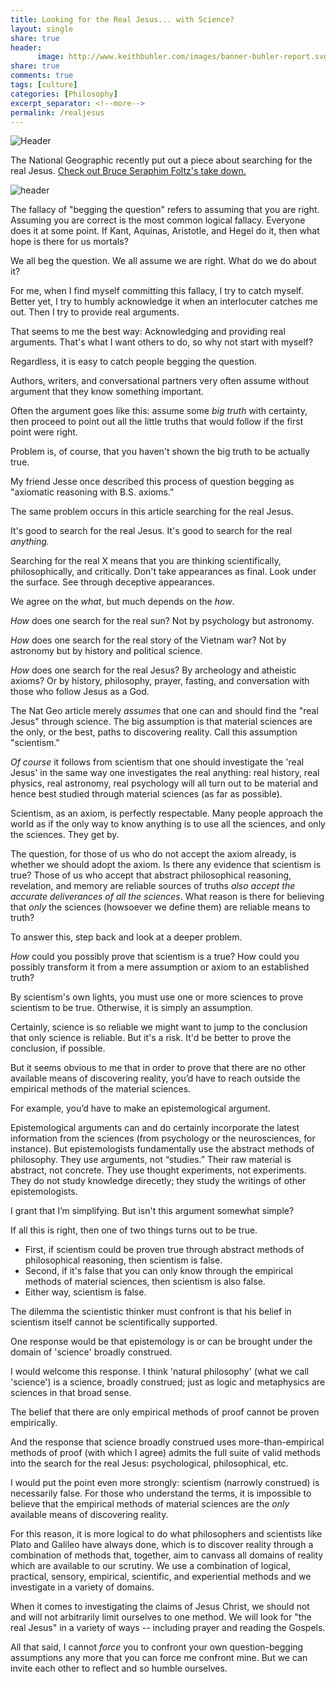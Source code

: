 ```yaml
---
title: Looking for the Real Jesus... with Science?
layout: single
share: true
header:
      image: http://www.keithbuhler.com/images/banner-buhler-report.svg
share: true
comments: true
tags: [culture]
categories: [Philosophy]
excerpt_separator: <!--more-->
permalink: /realjesus
---
```


![Header](https://faithworkschildren.files.wordpress.com/2012/02/portrait-of-jesus-logo.jpg)

The National Geographic recently put out a piece about searching for the real Jesus.  [Check out Bruce Seraphim Foltz's take down.](http://anothercity.org/looking-for-the-real-jesus-try-the-gospels/)

![header](http://anothercity.org/wp-content/uploads/2017/12/real-jesus-250x367.png)


The fallacy of "begging the question" refers to assuming that you are right. Assuming you are correct is the most common logical fallacy. Everyone does it at some point. If Kant, Aquinas, Aristotle, and Hegel do it, then what hope is there for us mortals? 

We all beg the question. We all assume we are right. What do we do about it? 

For me, when I find myself committing this fallacy, I try to catch myself. Better yet, I try to humbly acknowledge it when an interlocuter catches me out. Then I try to provide real arguments. 

That seems to me the best way: Acknowledging and providing real arguments. That's what I want others to do, so why not start with myself? 

Regardless, it is easy to catch people begging the question. 

Authors, writers, and conversational partners very often assume without argument that they know something important.

Often the argument goes like this: assume some *big truth* with certainty, then proceed to point out all the little truths that would follow if the first point were right. 

Problem is, of course, that you haven't shown the big truth to be actually true. 

My friend Jesse once described this process of question begging as "axiomatic reasoning with B.S. axioms."

The same problem occurs in this article searching for the real Jesus. 

<!--more-->

It's good to search for the real Jesus. It's good to search for the real *anything.* 

Searching for the real X means that you are thinking scientifically, philosophically, and critically. Don't take appearances as final. Look under the surface. See through deceptive appearances. 

We agree on the *what*, but much depends on the *how*. 

*How* does one search for the real sun? Not by psychology but astronomy. 

*How* does one search for the real story of the Vietnam war? Not by astronomy but by history and political science. 

*How* does one search for the real Jesus? By archeology and atheistic axioms? Or by history, philosophy, prayer, fasting, and conversation with those who follow Jesus as a God. 

The Nat Geo article merely *assumes* that one can and should find the "real Jesus" through science. The big assumption is that material sciences are the only, or the best, paths to discovering reality. Call this assumption "scientism." 

*Of course* it follows from scientism that one should investigate the 'real Jesus' in the same way one investigates the real anything: real history, real physics, real astronomy, real psychology will all turn out to be material and hence best studied through material sciences (as far as possible). 

Scientism, as an axiom, is perfectly respectable. Many people approach the world as if the only way to know anything is to use all the sciences, and only the sciences. They get by. 

The question, for those of us who do not accept the axiom already, is whether we should adopt the axiom. Is there any evidence that scientism is true? Those of us who accept that abstract philosophical reasoning, revelation, and memory are reliable sources of truths *also accept the accurate deliverances of all the sciences*. What reason is there for believing that *only* the sciences (howsoever we define them) are reliable means to truth?

To answer this, step back and look at a deeper problem. 

*How* could you possibly prove that scientism is a true? How could you possibly transform it from a mere assumption or axiom to an established truth? 

By scientism's own lights, you must use one or more sciences to prove scientism to be true. Otherwise, it is simply an assumption. 

Certainly, science is so reliable we might want to jump to the conclusion that only science is reliable. But it's a risk. It'd be better to prove the conclusion, if possible. 

But it seems obvious to me that in order to prove that there are no other available means of discovering reality, you’d have to reach outside the empirical methods of the material sciences. 

For example, you’d have to make an epistemological argument.

Epistemological arguments can and do certainly incorporate the latest information from the sciences (from psychology or the neurosciences, for instance). But epistemologists fundamentally use the abstract methods of philosophy. They use arguments, not “studies.” Their raw material is abstract, not concrete. They use thought experiments, not experiments. They do not study knowledge direcetly; they study the writings of other epistemologists.

I grant that I’m simplifying. But isn't this argument somewhat simple?

If all this is right, then one of two things turns out to be true. 


- First, if scientism could be proven true through abstract methods of philosophical reasoning, then scientism is false. 
- Second, if it's false that you can only know through the empirical methods of material sciences, then scientism is also false. 
- Either way, scientism is false. 

The dilemma the scientistic thinker must confront is that his belief in scientism itself cannot be scientifically supported. 

One response would be that epistemology is or can be brought under the domain of 'science' broadly construed. 

I would welcome this response. I think 'natural philosophy' (what we call 'science') is a science, broadly construed; just as logic and metaphysics are sciences in that broad sense. 


The belief that there are only empirical methods of proof cannot be proven empirically. 

And the response that science broadly construed uses more-than-empirical methods of proof (with which I agree) admits the full suite of valid methods into the search for the real Jesus: psychological, philosophical, etc. 

I would put the point even more strongly: scientism (narrowly construed) is necessarily false. For those who understand the terms, it is impossible to believe that the empirical methods of material sciences are the *only* available means of discovering reality. 

For this reason, it is more logical to do what philosophers and scientists like Plato and Galileo have always done, which is to discover reality through a combination of methods that, together, aim to canvass all domains of reality which are available to our scrutiny. We use a combination of logical, practical, sensory, empirical, scientific, and experiential methods and we investigate in a variety of domains. 

When it comes to investigating the claims of Jesus Christ, we should not and will not arbitrarily limit ourselves to one method. We will look for "the real Jesus" in a variety of ways -- including prayer and reading the Gospels. 

All that said, I cannot *force* you to confront your own question-begging assumptions any more that you can force me confront mine. But we can invite each other to reflect and so humble ourselves. 